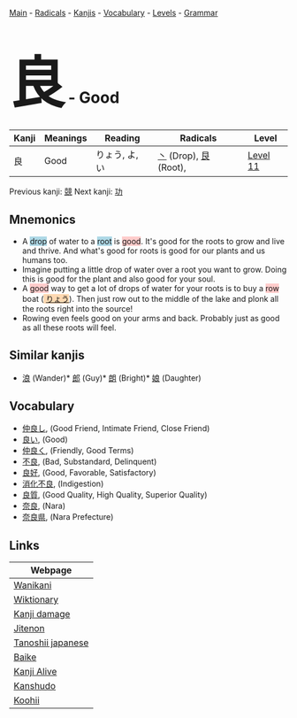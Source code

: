 <style> bigfont {font-size: 100px}</style>
[Main](../index.md) -
[Radicals](../radicals.md) -
[Kanjis](../kanjis.md) -
[Vocabulary](../vocabulary.md) -
[Levels](../levels.md) -
[Grammar](../grammar.md)
# <bigfont> 良</bigfont> - Good 

| Kanji | Meanings | Reading | Radicals | Level |
| --- | --- | --- | --- | --- |
| 良 | Good | りょう, よ, い | [丶](../radicals/丶.md) (Drop), [艮](../radicals/艮.md) (Root),  | [Level 11](../levels/wk_level11.md) |

Previous kanji: [競](競.md) Next kanji: [功](功.md) 

## Mnemonics
 * A <span style="background-color:#ADD8E6"> drop</span> of water to a <span style="background-color:#ADD8E6"> root</span> is <span style="background-color:#ffcccb"> good</span>. It's good for the roots to grow and live and thrive. And what's good for roots is good for our plants and us humans too.
* Imagine putting a little drop of water over a root you want to grow. Doing this is good for the plant and also good for your soul.
* A <span style="background-color:#ffcccb"> good</span> way to get a lot of drops of water for your roots is to buy a <span style="background-color:#ffcccb"> row</span> boat (<span style="background-color:#fed8b1"> [りょう](https://jisho.org/search/りょう)</span>). Then just row out to the middle of the lake and plonk all the roots right into the source!
* Rowing even feels good on your arms and back. Probably just as good as all these roots will feel.


## Similar kanjis
 * [浪](浪.md) (Wander)* [郎](郎.md) (Guy)* [朗](朗.md) (Bright)* [娘](娘.md) (Daughter)


## Vocabulary
 * [仲良し](../vocabulary/良.md), (Good Friend, Intimate Friend, Close Friend)
* [良い](../vocabulary/良.md), (Good)
* [仲良く](../vocabulary/良.md), (Friendly, Good Terms)
* [不良](../vocabulary/良.md), (Bad, Substandard, Delinquent)
* [良好](../vocabulary/良.md), (Good, Favorable, Satisfactory)
* [消化不良](../vocabulary/良.md), (Indigestion)
* [良質](../vocabulary/良.md), (Good Quality, High Quality, Superior Quality)
* [奈良](../vocabulary/良.md), (Nara)
* [奈良県](../vocabulary/良.md), (Nara Prefecture)



## Links 

| Webpage |
| --- |
| [Wanikani          ](https://www.wanikani.com/kanji/良) |
| [Wiktionary        ](https://en.wiktionary.org/wiki/良) |
| [Kanji damage      ](http://www.kanjidamage.com/kanji/search?utf8=✓&q=良) |
| [Jitenon           ](https://jitenon.com/kanji/良) |
| [Tanoshii japanese ](https://www.tanoshiijapanese.com/dictionary/kanji.cfm?k=良) |
| [Baike             ](https://baike.baidu.com/item/良) |
| [Kanji Alive       ](https://app.kanjialive.com/良) |
| [Kanshudo          ](https://www.kanshudo.com/searchmn?q=良) |
| [Koohii            ](https://kanji.koohii.com/study/kanji/良) |

